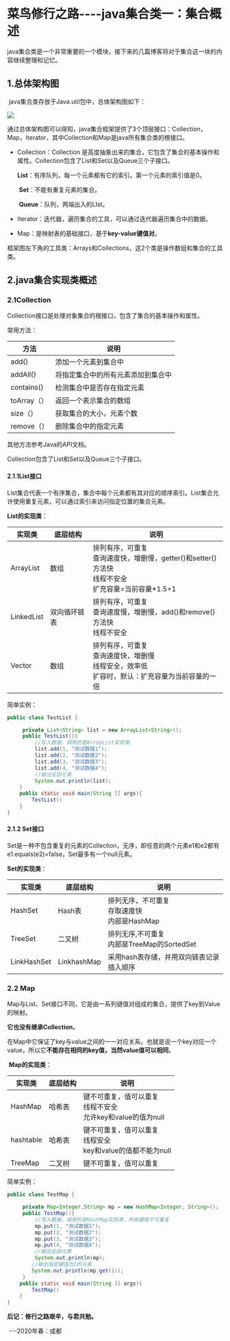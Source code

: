 # 菜鸟修行之路----java集合类一：集合概述

​        java集合类是一个非常重要的一个模块，接下来的几篇博客将对于集合这一块的内容继续整理和记忆。

## 1.总体架构图

​      java集合类存放于Java.util包中，总体架构图如下：

![](C:\Users\Administrator\AppData\Roaming\Typora\typora-user-images\1583113966447.png)

​        通过总体架构图可以得知，java集合框架提供了3个顶层接口：Collection，Map，Iterator，其中Collection和Map是java所有集合类的根接口。

- Collection：Collection 是高度抽象出来的集合，它包含了集合的基本操作和属性。Collection包含了List和Set以及Queue三个子接口。

  ​          **List**：有序队列，每一个元素都有它的索引。第一个元素的索引值是0。

  ​          **Set**：不能有重复元素的集合。

  ​         **Queue**：队列，两端出入的LIst。

- Iterator：迭代器，遍历集合的工具，可以通过迭代器遍历集合中的数据。

- Map：是映射表的基础接口，基于**key-value键值对**。

框架图左下角的工具类：Arrays和Collections，这2个类是操作数组和集合的工具类。

## 2.java集合实现类概述

### 2.1Collection

Collection接口是处理对象集合的根接口，包含了集合的基本操作和属性。

常用方法：

| 方法        | 说明                               |
| ----------- | ---------------------------------- |
| add()       | 添加一个元素到集合中               |
| addAll()    | 将指定集合中的所有元素添加到集合中 |
| contains()  | 检测集合中是否存在指定元素         |
| toArray（） | 返回一个表示集合的数组             |
| size（）    | 获取集合的大小，元素个数           |
| remove（）  | 删除集合中的指定元素               |

其他方法参考Java的API文档。

Collection包含了List和Set以及Queue三个子接口。

####  2.1.1List接口

​        List集合代表一个有序集合，集合中每个元素都有其对应的顺序索引。List集合允许使用重复元素，可以通过索引来访问指定位置的集合元素。

**List的实现类**：

| 实现类     | 底层结构     | 说明                                                         |
| ---------- | ------------ | ------------------------------------------------------------ |
| ArrayList  | 数组         | 排列有序，可重复<br>查询速度快，增删慢，getter()和setter()方法快<br>线程不安全<br>扩充容量=当前容量*1.5+1 |
| LinkedList | 双向循环链表 | 排列有序，可重复<br>查询速度慢，增删慢，add()和remove()方法快<br>线程不安全 |
| Vector     | 数组         | 排列有序，可重复<br>查询速度快，增删慢<br>线程安全，效率低<br>扩容时，默认：扩充容量为当前容量的一倍 |

简单实例：

```java
public class TestList {

     private List<String> list = new ArrayList<String>();
     public TestList(){
         //写入数据，调用的是ArrayList实现类.
         list.add(1, "测试数据1");
         list.add(2, "测试数据2");
         list.add(3, "测试数据3");
         list.add(4, "测试数据4");
         //输出全部元素
         System.out.println(list);
    }
    public static void main(String [] args){
        TestList()
    }
}
```



#### 2.1.2 Set接口

Set是一种不包含重复的元素的Collection，无序，即任意的两个元素e1和e2都有e1.equals(e2)=false，Set最多有一个null元素。

**Set的实现类**：

| 实现类      | 底层结构    | 说明                                              |
| ----------- | ----------- | ------------------------------------------------- |
| HashSet     | Hash表      | 排列无序，不可重复<br>存取速度快<br>内部是HashMap |
| TreeSet     | 二叉树      | 排列无序,不可重复<br>内部是TreeMap的SortedSet     |
| LinkHashSet | LinkhashMap | 采用hash表存储，并用双向链表记录插入顺序          |

### 2.2 Map

​          Map与List、Set接口不同，它是由一系列键值对组成的集合，提供了key到Value的映射。

**它也没有继承Collection**。

​      在Map中它保证了key与value之间的一一对应关系。也就是说一个key对应一个value，所以它**不能存在相同的key值，当然value值可以相同**。

​     **Map的实现类**：

| 实现类    | 底层结构 | 说明                                                         |
| --------- | -------- | ------------------------------------------------------------ |
| HashMap   | 哈希表   | 键不可重复，值可以重复<br>线程不安全<br>允许key和value的值为null |
| hashtable | 哈希表   | 键不可重复，值可以重复<br/>线程安全<br/>key和value的值都不能为null |
| TreeMap   | 二叉树   | 键不可重复，值可以重复                                       |

简单实例：

```java
public class TestMap {

     private Map<Integer,String> mp = new HashMap<Integer, String>();
     public TestMap(){
         //写入数据，调用的是HashMap实现类，所有键值不可重复
         mp.put(1, "测试数据1");
         mp.put(2, "测试数据2");
         mp.put(3, "测试数据3");
         mp.put(4, "测试数据4");
         //输出全部元素
         System.out.println(mp);
        //输出指定键值为1的元素
        System.out.println(mp.get(1));
     }
    public static void main(String [] args){
        TestMap()
    }
}
```





**后记：修行之路艰辛，与君共勉。**

​                                                                                                                                                             ---2020年春：成都